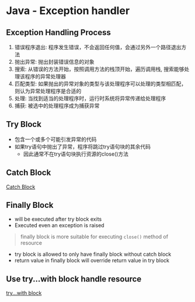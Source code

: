 # Java - Exception handler

## Exception Handling Process

1. 错误程序退出: 程序发生错误，不会返回任何值，会通过另外一个路径退出方法
2. 抛出异常: 抛出封装错误信息的对象
3. 搜索: 从错误的方法开始，按照调用方法的栈顶开始，遍历调用栈, 搜索能够处理该程序的异常处理器
4. 匹配类型: 如果抛出的异常对象的类型与该处理程序可以处理的类型相匹配，则认为异常处理程序是合适的
5. 处理: 当找到适当的处理程序时，运行时系统将异常传递给处理程序
6. 捕获: 被选中的处理程序成为捕获异常

## Try Block

- 包含一个或多个可能引发异常的代码
- 如果try语句中抛出了异常，程序将跳过try语句块的其余代码
  - 因此通常不在try语句块执行资源的close()方法

## Catch Block

[Catch Block](java-exception-catch-block.md)

## Finally Block

- will be executed after try block exits
- Executed even an exception is raised

> finally block is more suitable for executing `close()` method of resource

- try block is allowed to only have finally block without catch block
- return value in finally block will override return value in try block

## Use try...with block handle resource

[try...with block](java-try-with-resources.md)

